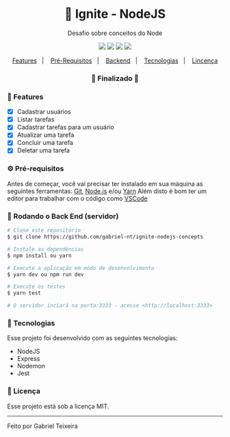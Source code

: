 <h1 align="center">
    🚀 Ignite - NodeJS
</h1>
<p align="center">Desafio sobre conceitos do Node</p>

<p align="center">
  <img src="https://img.shields.io/badge/node-12.13.1-green"/>
  <img src="https://img.shields.io/badge/score-10.00-important" />
  <img src="https://img.shields.io/badge/last%20commit-july-blue" />
  <img src="https://img.shields.io/badge/license-MIT-success"/>
</p>

<p align="center">
  <a href="#-features">Features</a>&nbsp;&nbsp;&nbsp;|&nbsp;&nbsp;&nbsp;
  <a href="#-pré-requisitos">Pré-Requisitos</a>&nbsp;&nbsp;&nbsp;|&nbsp;&nbsp;&nbsp;
  <a href="#-rodando-o-back-end-servidor">Backend</a>&nbsp;&nbsp;&nbsp;|&nbsp;&nbsp;&nbsp;
  <a href="#-tecnologias">Tecnologias</a>&nbsp;&nbsp;&nbsp;|&nbsp;&nbsp;&nbsp;
  <a href="#-licença">Lincença</a>
</p>

<h3 align="center"> 
🚧  Finalizado  🚧
</h3>

### 📎 Features

- [x] Cadastrar usuários
- [x] Listar tarefas
- [x] Cadastrar tarefas para um usuário
- [x] Atualizar uma tarefa
- [x] Concluir uma tarefa
- [x] Deletar uma tarefa

### ⚙ Pré-requisitos

Antes de começar, você vai precisar ter instalado em sua máquina as seguintes ferramentas:
[Git](https://git-scm.com), [Node.js](https://nodejs.org/en/) e/ou [Yarn](https://https://yarnpkg.com/) 
Além disto é bom ter um editor para trabalhar com o código como [VSCode](https://code.visualstudio.com/)

### 🎲 Rodando o Back End (servidor)

```bash
# Clone este repositório
$ git clone https://github.com/gabriel-nt/ignite-nodejs-concepts

# Instale as dependências
$ npm install ou yarn

# Execute a aplicação em modo de desenvolvimento
$ yarn dev ou npm run dev

# Execute os testes
$ yarn test

# O servidor inciará na porta:3333 - acesse <http://localhost:3333>
```

### :rocket: Tecnologias

Esse projeto foi desenvolvido com as seguintes tecnologias:

- NodeJS
- Express
- Nodemon
- Jest

### :memo: Licença

Esse projeto está sob a licença MIT.

<hr/>

Feito por Gabriel Teixeira
